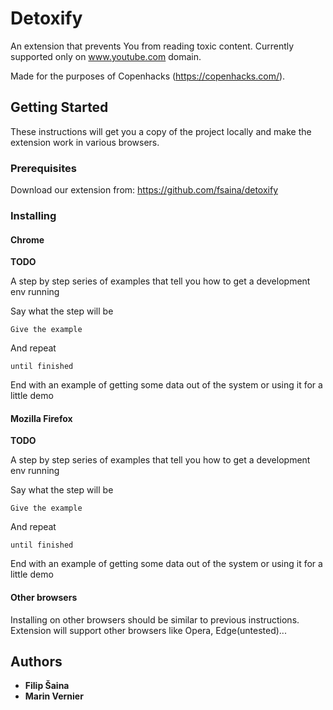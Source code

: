 # Detoxify

An extension that prevents You from reading toxic content. Currently supported only on www.youtube.com domain.

Made for the purposes of Copenhacks (https://copenhacks.com/).

## Getting Started

These instructions will get you a copy of the project locally and make the extension work in various browsers. 

### Prerequisites

Download our extension from: https://github.com/fsaina/detoxify

### Installing

#### Chrome
**TODO**

A step by step series of examples that tell you how to get a development env running

Say what the step will be

```
Give the example
```

And repeat

```
until finished
```

End with an example of getting some data out of the system or using it for a little demo

#### Mozilla Firefox
**TODO**

A step by step series of examples that tell you how to get a development env running

Say what the step will be

```
Give the example
```

And repeat

```
until finished
```

End with an example of getting some data out of the system or using it for a little demo

#### Other browsers
Installing on other browsers should be similar to previous instructions. Extension will support other browsers like 
Opera, Edge(untested)...

## Authors

* **Filip Šaina**
* **Marin Vernier**
